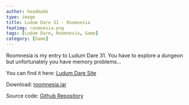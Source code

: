 ```yaml
---
author: headmade
type: image
title: Ludum Dare 31 - Roomnesia
featimg: roomnesia.png
tags: [Ludum Dare, Roomnesia, Game]
category: [Game]
---
```

Roomnesia is my entry to Ludum Dare 31. You have to explore a dungeon but unfortunately you have memory problems...

You can find it here: <a href="http://ludumdare.com/compo/ludum-dare-31/?action=preview&uid=42076">Ludum Dare Site</a>

Download: <a href="https://github.com/headmadegames/LudumDare31/releases">roomnesia.jar</a>

Source code: <a href="https://github.com/headmadegames/LudumDare31">Github Repository</a>
